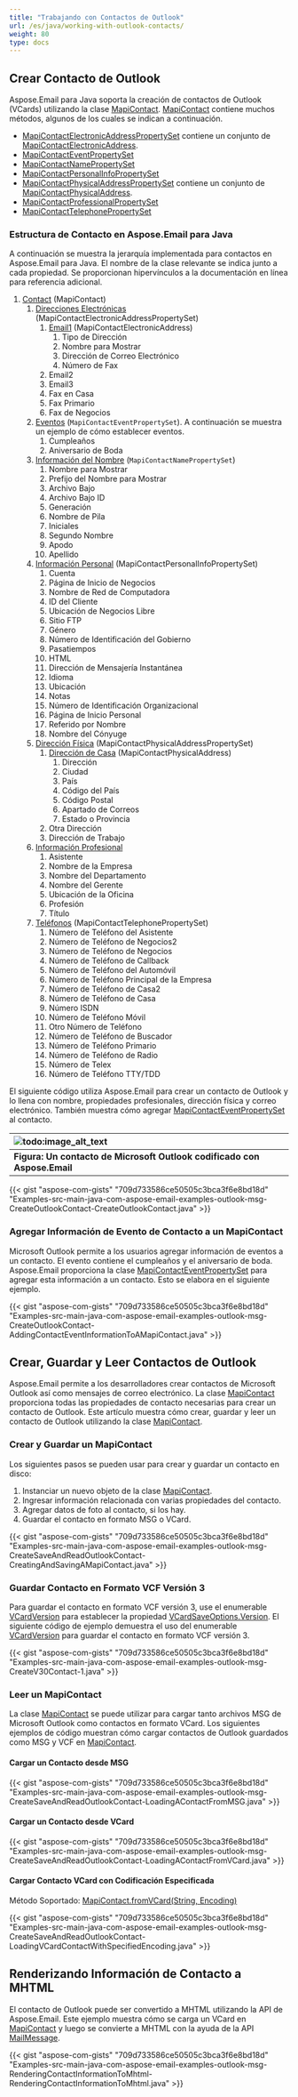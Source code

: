 ```yaml
---
title: "Trabajando con Contactos de Outlook"
url: /es/java/working-with-outlook-contacts/
weight: 80
type: docs
---
```


## **Crear Contacto de Outlook**

Aspose.Email para Java soporta la creación de contactos de Outlook (VCards) utilizando la clase [MapiContact](https://reference.aspose.com/email/java/com.aspose.email/mapicontact/). [MapiContact](https://reference.aspose.com/email/java/com.aspose.email/mapicontact/) contiene muchos métodos, algunos de los cuales se indican a continuación.

- [MapiContactElectronicAddressPropertySet](https://reference.aspose.com/email/java/com.aspose.email/mapicontactelectronicaddresspropertyset/#MapiContactElectronicAddressPropertySet--) contiene un conjunto de [MapiContactElectronicAddress](https://reference.aspose.com/email/java/com.aspose.email/mapicontactelectronicaddress/).
- [MapiContactEventPropertySet](https://reference.aspose.com/email/java/com.aspose.email/mapicontacteventpropertyset/#MapiContactEventPropertySet--)
- [MapiContactNamePropertySet](https://reference.aspose.com/email/java/com.aspose.email/mapicontactnamepropertyset/#MapiContactNamePropertySet--)
- [MapiContactPersonalInfoPropertySet](https://reference.aspose.com/email/java/com.aspose.email/mapicontactpersonalinfopropertyset/#MapiContactPersonalInfoPropertySet--)
- [MapiContactPhysicalAddressPropertySet](https://reference.aspose.com/email/java/com.aspose.email/mapicontactphysicaladdresspropertyset/#MapiContactPhysicalAddressPropertySet--) contiene un conjunto de [MapiContactPhysicalAddress](https://reference.aspose.com/email/java/com.aspose.email/mapicontactphysicaladdress/#MapiContactPhysicalAddress--).
- [MapiContactProfessionalPropertySet](https://reference.aspose.com/email/java/com.aspose.email/mapicontactprofessionalpropertyset/#MapiContactProfessionalPropertySet--)
- [MapiContactTelephonePropertySet](https://reference.aspose.com/email/java/com.aspose.email/mapicontacttelephonepropertyset/#MapiContactTelephonePropertySet--)

### **Estructura de Contacto en Aspose.Email para Java**

A continuación se muestra la jerarquía implementada para contactos en Aspose.Email para Java. El nombre de la clase relevante se indica junto a cada propiedad. Se proporcionan hipervínculos a la documentación en línea para referencia adicional.

1. [Contact](https://reference.aspose.com/email/java/com.aspose.email/mapicontact/) (MapiContact)
   1. [Direcciones Electrónicas](https://reference.aspose.com/email/java/com.aspose.email/mapicontactelectronicaddresspropertyset/#MapiContactElectronicAddressPropertySet--) (MapiContactElectronicAddressPropertySet)
      1. [Email1](https://reference.aspose.com/email/java/com.aspose.email/mapicontactelectronicaddress/) (MapiContactElectronicAddress)
         1. Tipo de Dirección
         1. Nombre para Mostrar
         1. Dirección de Correo Electrónico
         1. Número de Fax
      1. Email2
      1. Email3
      1. Fax en Casa
      1. Fax Primario
      1. Fax de Negocios
   1. [Eventos](https://reference.aspose.com/email/java/com.aspose.email/mapicontacteventpropertyset/#MapiContactEventPropertySet--) (`MapiContactEventPropertySet`). A continuación se muestra un ejemplo de cómo establecer eventos.
      1. Cumpleaños
      1. Aniversario de Boda
   1. [Información del Nombre](https://reference.aspose.com/email/java/com.aspose.email/mapicontactnamepropertyset/#MapiContactNamePropertySet--) (`MapiContactNamePropertySet`)
      1. Nombre para Mostrar
      1. Prefijo del Nombre para Mostrar
      1. Archivo Bajo
      1. Archivo Bajo ID
      1. Generación
      1. Nombre de Pila
      1. Iniciales
      1. Segundo Nombre
      1. Apodo
      1. Apellido
   1. [Información Personal](https://reference.aspose.com/email/java/com.aspose.email/mapicontactpersonalinfopropertyset/#MapiContactPersonalInfoPropertySet--) (MapiContactPersonalInfoPropertySet)
      1. Cuenta
      1. Página de Inicio de Negocios
      1. Nombre de Red de Computadora
      1. ID del Cliente
      1. Ubicación de Negocios Libre
      1. Sitio FTP
      1. Género
      1. Número de Identificación del Gobierno
      1. Pasatiempos
      1. HTML
      1. Dirección de Mensajería Instantánea
      1. Idioma
      1. Ubicación
      1. Notas
      1. Número de Identificación Organizacional
      1. Página de Inicio Personal
      1. Referido por Nombre
      1. Nombre del Cónyuge
   1. [Dirección Física](https://reference.aspose.com/email/java/com.aspose.email/mapicontactphysicaladdresspropertyset/#MapiContactPhysicalAddressPropertySet--) (MapiContactPhysicalAddressPropertySet)
      1. [Dirección de Casa](https://reference.aspose.com/email/java/com.aspose.email/mapicontactphysicaladdress/#MapiContactPhysicalAddress--) (MapiContactPhysicalAddress)
         1. Dirección
         1. Ciudad
         1. País
         1. Código del País
         1. Código Postal
         1. Apartado de Correos
         1. Estado o Provincia
      1. Otra Dirección
      1. Dirección de Trabajo
   2. [Información Profesional](https://reference.aspose.com/email/java/com.aspose.email/mapicontactprofessionalpropertyset/#MapiContactProfessionalPropertySet--)
      1. Asistente
      2. Nombre de la Empresa
      3. Nombre del Departamento
      4. Nombre del Gerente
      5. Ubicación de la Oficina
      6. Profesión
      7. Título
   3. [Teléfonos](https://reference.aspose.com/email/java/com.aspose.email/mapicontacttelephonepropertyset/#MapiContactTelephonePropertySet--) (MapiContactTelephonePropertySet)
      1. Número de Teléfono del Asistente
      2. Número de Teléfono de Negocios2
      3. Número de Teléfono de Negocios
      4. Número de Teléfono de Callback
      5. Número de Teléfono del Automóvil
      6. Número de Teléfono Principal de la Empresa
      7. Número de Teléfono de Casa2
      8. Número de Teléfono de Casa
      9. Número ISDN
      10. Número de Teléfono Móvil
      11. Otro Número de Teléfono
      12. Número de Teléfono de Buscador
      13. Número de Teléfono Primario
      14. Número de Teléfono de Radio
      15. Número de Telex
      16. Número de Teléfono TTY/TDD

El siguiente código utiliza Aspose.Email para crear un contacto de Outlook y lo llena con nombre, propiedades profesionales, dirección física y correo electrónico. También muestra cómo agregar [MapiContactEventPropertySet](https://reference.aspose.com/email/java/com.aspose.email/mapicontacteventpropertyset/#MapiContactEventPropertySet--) al contacto.

|![todo:image_alt_text](https://i.imgur.com/D4jXgXo.png)|
| :- |
|**Figura: Un contacto de Microsoft Outlook codificado con Aspose.Email**|
{{< gist "aspose-com-gists" "709d733586ce50505c3bca3f6e8bd18d" "Examples-src-main-java-com-aspose-email-examples-outlook-msg-CreateOutlookContact-CreateOutlookContact.java" >}}

### **Agregar Información de Evento de Contacto a un MapiContact**

Microsoft Outlook permite a los usuarios agregar información de eventos a un contacto. El evento contiene el cumpleaños y el aniversario de boda. Aspose.Email proporciona la clase [MapiContactEventPropertySet](https://reference.aspose.com/email/java/com.aspose.email/mapicontacteventpropertyset/) para agregar esta información a un contacto. Esto se elabora en el siguiente ejemplo.

{{< gist "aspose-com-gists" "709d733586ce50505c3bca3f6e8bd18d" "Examples-src-main-java-com-aspose-email-examples-outlook-msg-CreateOutlookContact-AddingContactEventInformationToAMapiContact.java" >}}

## **Crear, Guardar y Leer Contactos de Outlook**

Aspose.Email permite a los desarrolladores crear contactos de Microsoft Outlook así como mensajes de correo electrónico. La clase [MapiContact](https://reference.aspose.com/email/java/com.aspose.email/mapicontact/) proporciona todas las propiedades de contacto necesarias para crear un contacto de Outlook. Este artículo muestra cómo crear, guardar y leer un contacto de Outlook utilizando la clase [MapiContact](https://reference.aspose.com/email/java/com.aspose.email/mapicontact/).

### **Crear y Guardar un MapiContact**

Los siguientes pasos se pueden usar para crear y guardar un contacto en disco:

1. Instanciar un nuevo objeto de la clase [MapiContact](https://reference.aspose.com/email/java/com.aspose.email/mapicontact/).
1. Ingresar información relacionada con varias propiedades del contacto.
1. Agregar datos de foto al contacto, si los hay.
1. Guardar el contacto en formato MSG o VCard.

{{< gist "aspose-com-gists" "709d733586ce50505c3bca3f6e8bd18d" "Examples-src-main-java-com-aspose-email-examples-outlook-msg-CreateSaveAndReadOutlookContact-CreatingAndSavingAMapiContact.java" >}}

### **Guardar Contacto en Formato VCF Versión 3**

Para guardar el contacto en formato VCF versión 3, use el enumerable [VCardVersion](https://reference.aspose.com/email/java/com.aspose.email/vcardversion/) para establecer la propiedad [VCardSaveOptions.Version](https://reference.aspose.com/email/java/com.aspose.email/vcardsaveoptions/#getVersion--). El siguiente código de ejemplo demuestra el uso del enumerable [VCardVersion](https://reference.aspose.com/email/java/com.aspose.email/vcardversion/) para guardar el contacto en formato VCF versión 3.

{{< gist "aspose-com-gists" "709d733586ce50505c3bca3f6e8bd18d" "Examples-src-main-java-com-aspose-email-examples-outlook-msg-CreateV30Contact-1.java" >}}

### **Leer un MapiContact**

La clase [MapiContact](https://reference.aspose.com/email/java/com.aspose.email/mapicontact/) se puede utilizar para cargar tanto archivos MSG de Microsoft Outlook como contactos en formato VCard. Los siguientes ejemplos de código muestran cómo cargar contactos de Outlook guardados como MSG y VCF en [MapiContact](https://reference.aspose.com/email/java/com.aspose.email/mapicontact/).

#### **Cargar un Contacto desde MSG**

{{< gist "aspose-com-gists" "709d733586ce50505c3bca3f6e8bd18d" "Examples-src-main-java-com-aspose-email-examples-outlook-msg-CreateSaveAndReadOutlookContact-LoadingAContactFromMSG.java" >}}

#### **Cargar un Contacto desde VCard**

{{< gist "aspose-com-gists" "709d733586ce50505c3bca3f6e8bd18d" "Examples-src-main-java-com-aspose-email-examples-outlook-msg-CreateSaveAndReadOutlookContact-LoadingAContactFromVCard.java" >}}

#### **Cargar Contacto VCard con Codificación Especificada**

Método Soportado: [MapiContact.fromVCard(String, Encoding)](https://reference.aspose.com/email/java/com.aspose.email/mapicontact/#fromVCard-java.lang.String-java.nio.charset.Charset-)

{{< gist "aspose-com-gists" "709d733586ce50505c3bca3f6e8bd18d" "Examples-src-main-java-com-aspose-email-examples-outlook-msg-CreateSaveAndReadOutlookContact-LoadingVCardContactWithSpecifiedEncoding.java" >}}

## **Renderizando Información de Contacto a MHTML**

El contacto de Outlook puede ser convertido a MHTML utilizando la API de Aspose.Email. Este ejemplo muestra cómo se carga un VCard en [MapiContact](https://reference.aspose.com/email/java/com.aspose.email/mapicontact/) y luego se convierte a MHTML con la ayuda de la API [MailMessage](https://reference.aspose.com/email/java/com.aspose.email/mailmessage/).

{{< gist "aspose-com-gists" "709d733586ce50505c3bca3f6e8bd18d" "Examples-src-main-java-com-aspose-email-examples-outlook-msg-RenderingContactInformationToMhtml-RenderingContactInformationToMhtml.java" >}}